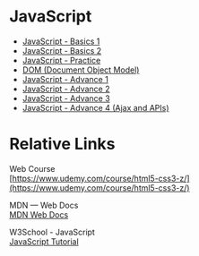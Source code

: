 # JavaScript

- [JavaScript - Basics 1](https://github.com/xxrjun/2022-Web-Develop/blob/main/notes/javascript/JavaScript/JavaScript%20-%20Basics%201.md)
- [JavaScript - Basics 2](https://github.com/xxrjun/2022-Web-Develop/blob/main/notes/javascript/JavaScript/JavaScript%20-%20Basics%202.md)
- [JavaScript - Practice](https://github.com/xxrjun/2022-Web-Develop/blob/main/notes/javascript/JavaScript/JavaScript%20-%20Practice.md)
- [DOM (Document Object Model)](<https://github.com/xxrjun/2022-Web-Develop/blob/main/notes/javascript/JavaScript/DOM%20(Document%20Object%20Model).md>)
- [JavaScript - Advance 1](https://github.com/xxrjun/2022-Web-Develop/blob/main/notes/javascript/JavaScript/JavaScript%20-%20Advance%201.md)
- [JavaScript - Advance 2](https://github.com/xxrjun/2022-Web-Develop/blob/main/notes/javascript/JavaScript/JavaScript%20-%20Advance%202.md)
- [JavaScript - Advance 3](https://github.com/xxrjun/2022-Web-Develop/blob/main/notes/javascript/JavaScript/JavaScript%20-%20Advance%203.md)
- [JavaScript - Advance 4 (Ajax and APIs)](<https://github.com/xxrjun/2022-Web-Develop/blob/main/notes/javascript/JavaScript/JavaScript%20-%20Advance%204%20(Ajax%20and%20APIs).md>)

# Relative Links

Web Course  
[https://www.udemy.com/course/html5-css3-z/](https://www.udemy.com/course/html5-css3-z/)

MDN — Web Docs  
[MDN Web Docs](https://developer.mozilla.org/zh-CN/)

W3School - JavaScript  
[JavaScript Tutorial](https://www.w3schools.com/js/default.asp)
